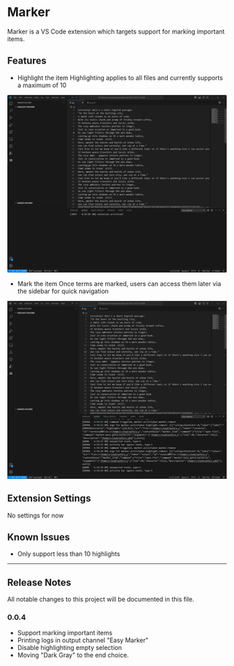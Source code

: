 # Marker

Marker is a VS Code extension which targets support for marking important items.

## Features
- Highlight the item
  Highlighting applies to all files and currently supports a maximum of 10

![alt text](./doc/highlight.gif)

- Mark the item
  Once terms are marked, users can access them later via the sidebar for quick navigation

![alt text](./doc/mark.gif)


## Extension Settings

No settings for now

## Known Issues

- Only support less than 10 highlights

---

## Release Notes

All notable changes to this project will be documented in this file.

### 0.0.4
- Support marking important items
- Printing logs in output channel "Easy Marker"
- Disable highlighting empty selection
- Moving "Dark Gray" to the end choice.
